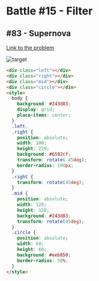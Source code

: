 # Battle #15 - Filter

## #83 - Supernova

[Link to the problem](https://cssbattle.dev/play/83)

![target](https://cssbattle.dev/targets/83.png)

```html
<div class="left"></div>
<div class="right"></div>
<div class="mid"></div>
<div class="circle"></div>
<style>
  body {
    background: #243d83;
    display: grid;
    place-items: center;
  }
  .left,
  .right {
    position: absolute;
    width: 100;
    height: 220;
    background: #6592cf;
    transform: rotate(-45deg);
    border-radius: 100px;
  }
  .right {
    transform: rotate(45deg);
  }
  .mid {
    position: absolute;
    width: 120;
    height: 120;
    background: #243d83;
    transform: rotate(45deg);
  }
  .circle {
    position: absolute;
    width: 60;
    height: 60;
    background: #eeb850;
    border-radius: 50%;
  }
</style>
```
